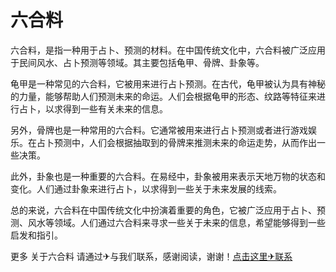 # 六合料

六合料，是指一种用于占卜、预测的材料。在中国传统文化中，六合料被广泛应用于民间风水、占卜预测等领域。其主要包括龟甲、骨牌、卦象等。

龟甲是一种常见的六合料，它被用来进行占卜预测。在古代，龟甲被认为具有神秘的力量，能够帮助人们预测未来的命运。人们会根据龟甲的形态、纹路等特征来进行占卜，以求得到一些有关未来的信息。

另外，骨牌也是一种常用的六合料。它通常被用来进行占卜预测或者进行游戏娱乐。在占卜预测中，人们会根据抽取到的骨牌来推测未来的命运走势，从而作出一些决策。

此外，卦象也是一种重要的六合料。在易经中，卦象被用来表示天地万物的状态和变化。人们通过卦象来进行占卜，以求得到一些关于未来发展的线索。

总的来说，六合料在中国传统文化中扮演着重要的角色，它被广泛应用于占卜、预测、风水等领域。人们通过六合料来寻求一些关于未来的信息，希望能够得到一些启发和指引。

更多 关于六合料 请通过✈与我们联系，感谢阅读，谢谢！[点击这里✈联系](https://t.me/LM999bot)